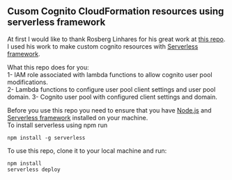 ## Cusom Cognito CloudFormation resources using serverless framework

At first I would like to thank Rosberg Linhares for his great work at [this repo](https://github.com/rosberglinhares/CloudFormationCognitoCustomResources).  
I used his work to make custom cognito resources with [Serverless framework](https://serverless.com/).  
  
  
What this repo does for you:  
1- IAM role associated with lambda functions to allow cognito user pool modifications.  
2- Lambda functions to configure user pool client settings and user pool domain.
3- Cognito user pool with configured client settings and domain.  
  
Before you use this repo you need to ensure that you have [Node.js](https://nodejs.org) and [Serverless framework](https://serverless.com/) installed on your machine.  
To install serverless using npm run  
```
npm install -g serverless
```
  
To use this repo, clone it to your local machine and run:
```
npm install
serverless deploy
```